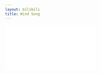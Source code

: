 ```yaml
---
layout: bilibili
title: Wind Song
---
```


<div class="responsive-video-container">
  <iframe src="//player.bilibili.com/player.html?aid=296542631&bvid=BV1fF41177UC&cid=509244128&page=1&danmaku=0" scrolling="no" border="0" frameborder="no" framespacing="0" allowfullscreen="true"> </iframe>
</div>
